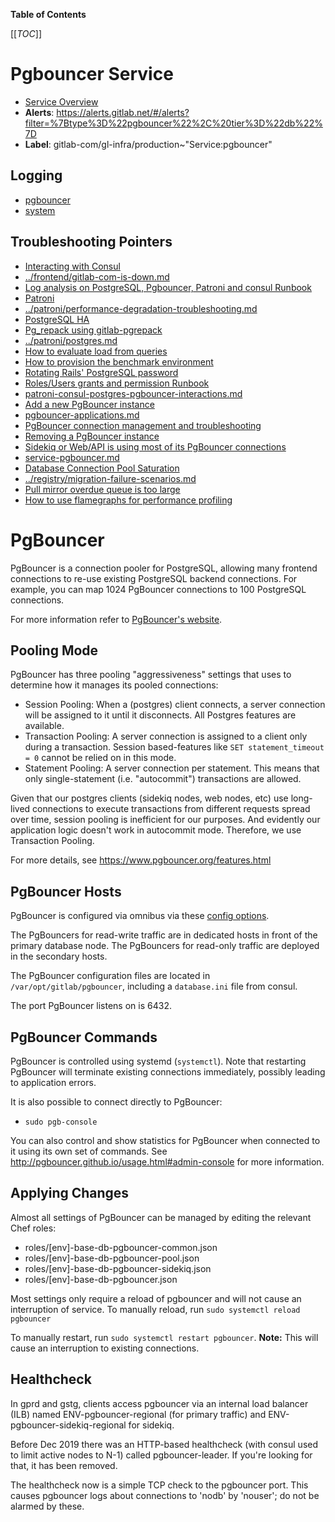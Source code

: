 <!-- MARKER: do not edit this section directly. Edit services/service-catalog.yml then run scripts/generate-docs -->

**Table of Contents**

[[_TOC_]]

#  Pgbouncer Service
* [Service Overview](https://dashboards.gitlab.net/d/pgbouncer-main/pgbouncer-overview)
* **Alerts**: https://alerts.gitlab.net/#/alerts?filter=%7Btype%3D%22pgbouncer%22%2C%20tier%3D%22db%22%7D
* **Label**: gitlab-com/gl-infra/production~"Service:pgbouncer"

## Logging

* [pgbouncer](https://log.gprd.gitlab.net/goto/3fb9391e5ef07b47aac2fce6fda175d9)
* [system](https://log.gprd.gitlab.net/goto/ae311f6f133cc1c45b62541977081043)

## Troubleshooting Pointers

* [Interacting with Consul](../consul/interaction.md)
* [../frontend/gitlab-com-is-down.md](../frontend/gitlab-com-is-down.md)
* [Log analysis on PostgreSQL, Pgbouncer, Patroni and consul Runbook](../patroni/log_analysis.md)
* [Patroni](../patroni/patroni-management.md)
* [../patroni/performance-degradation-troubleshooting.md](../patroni/performance-degradation-troubleshooting.md)
* [PostgreSQL HA](../patroni/pg-ha.md)
* [Pg_repack using gitlab-pgrepack](../patroni/pg_repack.md)
* [../patroni/postgres.md](../patroni/postgres.md)
* [How to evaluate load from queries](../patroni/postgresql-query-load-evaluation.md)
* [How to provision the benchmark environment](../patroni/provisioning_bench_env.md)
* [Rotating Rails' PostgreSQL password](../patroni/rotating-rails-postgresql-password.md)
* [Roles/Users grants and permission Runbook](../patroni/user_grants_permission.md)
* [patroni-consul-postgres-pgbouncer-interactions.md](patroni-consul-postgres-pgbouncer-interactions.md)
* [Add a new PgBouncer instance](pgbouncer-add-instance.md)
* [pgbouncer-applications.md](pgbouncer-applications.md)
* [PgBouncer connection management and troubleshooting](pgbouncer-connections.md)
* [Removing a PgBouncer instance](pgbouncer-remove-instance.md)
* [Sidekiq or Web/API is using most of its PgBouncer connections](pgbouncer-saturation.md)
* [service-pgbouncer.md](service-pgbouncer.md)
* [Database Connection Pool Saturation](../registry/app-db-conn-pool-saturation.md)
* [../registry/migration-failure-scenarios.md](../registry/migration-failure-scenarios.md)
* [Pull mirror overdue queue is too large](../sidekiq/large-pull-mirror-queue.md)
* [How to use flamegraphs for performance profiling](../tutorials/how_to_use_flamegraphs_for_perf_profiling.md)
<!-- END_MARKER -->

# PgBouncer

PgBouncer is a connection pooler for PostgreSQL, allowing many frontend
connections to re-use existing PostgreSQL backend connections. For example, you
can map 1024 PgBouncer connections to 100 PostgreSQL connections.

For more information refer to [PgBouncer's
website](http://pgbouncer.github.io/).

## Pooling Mode

PgBouncer has three pooling "aggressiveness" settings that uses to determine how
it manages its pooled connections:

- Session Pooling: When a (postgres) client connects, a server connection will
  be assigned to it until it disconnects. All Postgres features are available.
- Transaction Pooling: A server connection is assigned to a client only during a
  transaction. Session based-features like `SET statement_timeout = 0` cannot be
  relied on in this mode.
- Statement Pooling: A server connection per statement. This means that only
  single-statement (i.e. "autocommit") transactions are allowed.


Given that our postgres clients (sidekiq nodes, web nodes, etc) use long-lived
connections to execute transactions from different requests spread over time,
session pooling is inefficient for our purposes. And evidently our application
logic doesn't work in autocommit mode. Therefore, we use Transaction Pooling.

For more details, see https://www.pgbouncer.org/features.html

## PgBouncer Hosts

PgBouncer is configured via omnibus via these [config options](https://gitlab.com/gitlab-org/omnibus-gitlab/blob/34b92e63f765a4d74c3384e3c7c08a4750f9d2c5/files/gitlab-config-template/gitlab.rb.template#L2185-2290).

The PgBouncers for read-write traffic are in dedicated hosts in front of the
primary database node. The PgBouncers for read-only traffic are deployed in the
secondary hosts.

The PgBouncer configuration files are located in `/var/opt/gitlab/pgbouncer`,
including a `database.ini` file from consul.

The port PgBouncer listens on is 6432.

## PgBouncer Commands

PgBouncer is controlled using systemd (`systemctl`). Note that restarting
PgBouncer will terminate existing connections immediately, possibly leading to
application errors.

It is also possible to connect directly to PgBouncer:

* `sudo pgb-console`

You can also control and show statistics for PgBouncer when connected to it
using its own set of commands. See
<http://pgbouncer.github.io/usage.html#admin-console> for more information.

## Applying Changes

Almost all settings of PgBouncer can be managed by editing the relevant Chef
roles:

- roles/[env]-base-db-pgbouncer-common.json
- roles/[env]-base-db-pgbouncer-pool.json
- roles/[env]-base-db-pgbouncer-sidekiq.json
- roles/[env]-base-db-pgbouncer.json

Most settings only require a reload of pgbouncer and will not cause an
interruption of service. To manually reload, run `sudo systemctl reload pgbouncer`

To manually restart, run `sudo systemctl restart pgbouncer`.
**Note:** This will cause an interruption to existing connections.

## Healthcheck

In gprd and gstg, clients access pgbouncer via an internal load balancer (ILB)
named ENV-pgbouncer-regional (for primary traffic) and ENV-pgbouncer-sidekiq-regional
for sidekiq.

Before Dec 2019 there was an HTTP-based healthcheck (with consul used to limit
active nodes to N-1) called pgbouncer-leader.  If you're looking for that, it has
been removed.

The healthcheck now is a simple TCP check to the pgbouncer port.  This causes
pgbouncer logs about connections to 'nodb' by 'nouser'; do not be alarmed by these.

<!-- ## Summary -->

<!-- ## Architecture -->

<!-- ## Performance -->

<!-- ## Scalability -->

<!-- ## Availability -->

<!-- ## Durability -->

<!-- ## Security/Compliance -->

<!-- ## Monitoring/Alerting -->

<!-- ## Links to further Documentation -->
